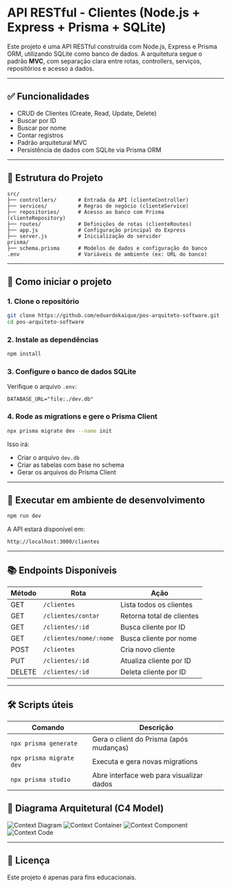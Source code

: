 # API RESTful - Clientes (Node.js + Express + Prisma + SQLite)

Este projeto é uma API RESTful construída com Node.js, Express e Prisma ORM, utilizando SQLite como banco de dados. A arquitetura segue o padrão **MVC**, com separação clara entre rotas, controllers, serviços, repositórios e acesso a dados.

---

## ✅ Funcionalidades

- CRUD de Clientes (Create, Read, Update, Delete)
- Buscar por ID
- Buscar por nome
- Contar registros
- Padrão arquitetural MVC
- Persistência de dados com SQLite via Prisma ORM

---

## 📁 Estrutura do Projeto

```
src/
├── controllers/       # Entrada da API (clienteController)
├── services/          # Regras de negócio (clienteService)
├── repositories/      # Acesso ao banco com Prisma (clienteRepository)
├── routes/            # Definições de rotas (clienteRoutes)
├── app.js             # Configuração principal do Express
├── server.js          # Inicialização do servidor
prisma/
├── schema.prisma      # Modelos de dados e configuração do banco
.env                   # Variáveis de ambiente (ex: URL do banco)
```

---

## 🚀 Como iniciar o projeto

### 1. Clone o repositório

```bash
git clone https://github.com/eduardokaique/pos-arquiteto-software.git
cd pos-arquiteto-software
```

### 2. Instale as dependências

```bash
npm install
```

### 3. Configure o banco de dados SQLite

Verifique o arquivo `.env`:

```env
DATABASE_URL="file:./dev.db"
```

### 4. Rode as migrations e gere o Prisma Client

```bash
npx prisma migrate dev --name init
```

Isso irá:
- Criar o arquivo `dev.db`
- Criar as tabelas com base no schema
- Gerar os arquivos do Prisma Client

---

## 🧪 Executar em ambiente de desenvolvimento

```bash
npm run dev
```

A API estará disponível em:

```
http://localhost:3000/clientes
```

---

## 📚 Endpoints Disponíveis

| Método | Rota                        | Ação                      |
|--------|-----------------------------|---------------------------|
| GET    | `/clientes`                 | Lista todos os clientes   |
| GET    | `/clientes/contar`          | Retorna total de clientes|
| GET    | `/clientes/:id`             | Busca cliente por ID      |
| GET    | `/clientes/nome/:nome`      | Busca cliente por nome    |
| POST   | `/clientes`                 | Cria novo cliente         |
| PUT    | `/clientes/:id`             | Atualiza cliente por ID   |
| DELETE | `/clientes/:id`             | Deleta cliente por ID     |

---

## 🛠 Scripts úteis

| Comando                         | Descrição                            |
|--------------------------------|----------------------------------------|
| `npx prisma generate`          | Gera o client do Prisma (após mudanças) |
| `npx prisma migrate dev`       | Executa e gera novas migrations        |
| `npx prisma studio`            | Abre interface web para visualizar dados |

## 🧩 Diagrama Arquitetural (C4 Model)

![Context Diagram](./c4-model/context-diagram.png)
![Context Container](./c4-model/container-diagram.png)
![Context Component](./c4-model/component-diagram.png)
![Context Code](./c4-model/code-diagram.png)

---

## 🧾 Licença

Este projeto é apenas para fins educacionais.
